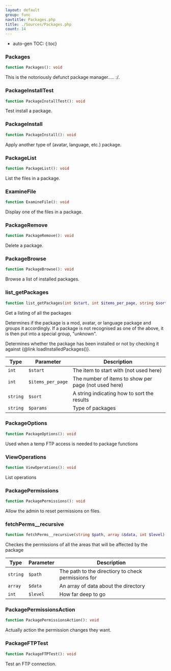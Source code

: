 ```yaml
---
layout: default
group: func
navtitle: Packages.php
title: ./Sources/Packages.php
count: 14
---
```

* auto-gen TOC:
{:toc}
### Packages

```php
function Packages(): void
```
This is the notoriously defunct package manager..... :/.



### PackageInstallTest

```php
function PackageInstallTest(): void
```
Test install a package.



### PackageInstall

```php
function PackageInstall(): void
```
Apply another type of (avatar, language, etc.) package.



### PackageList

```php
function PackageList(): void
```
List the files in a package.



### ExamineFile

```php
function ExamineFile(): void
```
Display one of the files in a package.



### PackageRemove

```php
function PackageRemove(): void
```
Delete a package.



### PackageBrowse

```php
function PackageBrowse(): void
```
Browse a list of installed packages.



### list_getPackages

```php
function list_getPackages(int $start, int $items_per_page, string $sort, string $params): array
```
Get a listing of all the packages

Determines if the package is a mod, avatar, or language package and
groups it accordingly. If a package is not recognised as one of the
above, it is then put into a special group, "unknown".

Determines whether the package has been installed or not by
checking it against {@link loadInstalledPackages()}.

Type|Parameter|Description
---|---|---
`int`|`$start`|The item to start with (not used here)
`int`|`$items_per_page`|The number of items to show per page (not used here)
`string`|`$sort`|A string indicating how to sort the results
`string`|`$params`|Type of packages

### PackageOptions

```php
function PackageOptions(): void
```
Used when a temp FTP access is needed to package functions



### ViewOperations

```php
function ViewOperations(): void
```
List operations



### PackagePermissions

```php
function PackagePermissions(): void
```
Allow the admin to reset permissions on files.



### fetchPerms__recursive

```php
function fetchPerms__recursive(string $path, array &$data, int $level): void
```
Checkes the permissions of all the areas that will be affected by the package



Type|Parameter|Description
---|---|---
`string`|`$path`|The path to the directiory to check permissions for
`array`|`$data`|An array of data about the directory
`int`|`$level`|How far deep to go

### PackagePermissionsAction

```php
function PackagePermissionsAction(): void
```
Actually action the permission changes they want.



### PackageFTPTest

```php
function PackageFTPTest(): void
```
Test an FTP connection.



